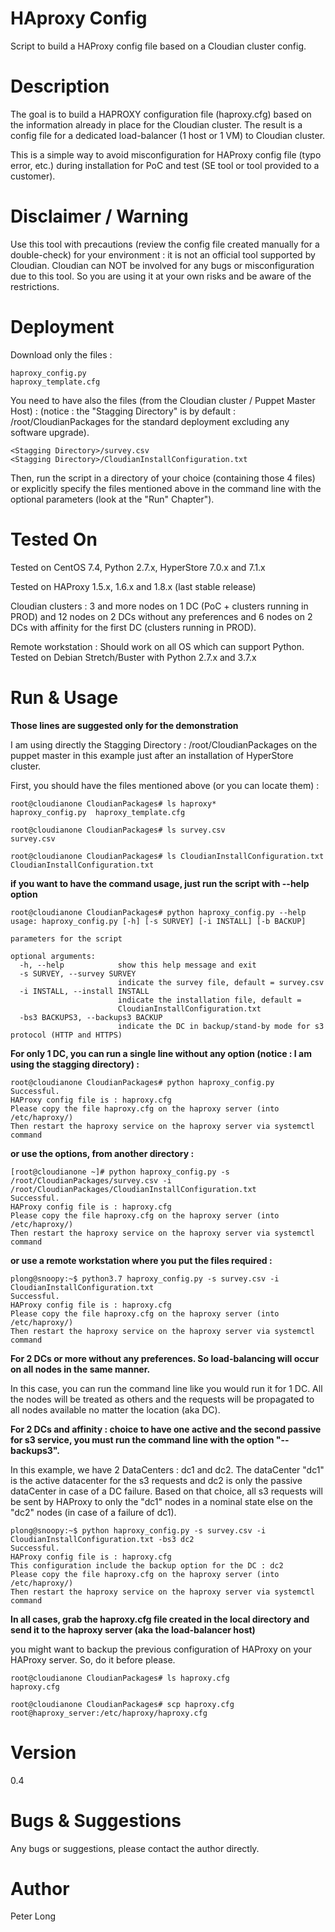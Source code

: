 # HAproxy Config
Script to build a HAProxy config file based on a Cloudian cluster config.

# Description
The goal is to build a HAPROXY configuration file (haproxy.cfg) based on the information already in place for the Cloudian cluster.
The result is a config file for a dedicated load-balancer (1 host or 1 VM) to Cloudian cluster.

This is a simple way to avoid misconfiguration for HAProxy config file (typo error, etc.) during installation for PoC and test (SE tool or tool provided to a customer).

# Disclaimer / Warning
Use this tool with precautions (review the config file created manually for a double-check) for your environment : it is not an official tool supported by Cloudian.
Cloudian can NOT be involved for any bugs or misconfiguration due to this tool. So you are using it at your own risks and be aware of the restrictions.

# Deployment
Download only the files :

	haproxy_config.py
  	haproxy_template.cfg

You need to have also the files (from the Cloudian cluster / Puppet Master Host) :
(notice : the "Stagging Directory" is by default : /root/CloudianPackages for the standard deployment excluding any software upgrade).

	<Stagging Directory>/survey.csv
  	<Stagging Directory>/CloudianInstallConfiguration.txt
  
Then, run the script in a directory of your choice (containing those 4 files) or explicitly specify the files mentioned above in the command line with the optional parameters (look at the "Run" Chapter").

# Tested On
Tested on CentOS 7.4, Python 2.7.x, HyperStore 7.0.x and 7.1.x

Tested on HAProxy 1.5.x, 1.6.x and 1.8.x (last stable release)

Cloudian clusters : 3 and more nodes on 1 DC (PoC + clusters running in PROD) and 12 nodes on 2 DCs without any preferences and 6 nodes on 2 DCs with affinity for the first DC (clusters running in PROD).

Remote workstation : Should work on all OS which can support Python. Tested on Debian Stretch/Buster with Python 2.7.x and 3.7.x

# Run & Usage

**Those lines are suggested only for the demonstration**

I am using directly the Stagging Directory : /root/CloudianPackages on the puppet master in this example just after an installation of HyperStore cluster.

First, you should have the files mentioned above (or you can locate them) :

	root@cloudianone CloudianPackages# ls haproxy*
	haproxy_config.py  haproxy_template.cfg

	root@cloudianone CloudianPackages# ls survey.csv 
	survey.csv

	root@cloudianone CloudianPackages# ls CloudianInstallConfiguration.txt 
	CloudianInstallConfiguration.txt

**if you want to have the command usage, just run the script with --help option**

    root@cloudianone CloudianPackages# python haproxy_config.py --help
    usage: haproxy_config.py [-h] [-s SURVEY] [-i INSTALL] [-b BACKUP]

    parameters for the script
    
    optional arguments:
      -h, --help            show this help message and exit
      -s SURVEY, --survey SURVEY
                            indicate the survey file, default = survey.csv
      -i INSTALL, --install INSTALL
                            indicate the installation file, default =
                            CloudianInstallConfiguration.txt
      -bs3 BACKUPS3, --backups3 BACKUP
                            indicate the DC in backup/stand-by mode for s3 protocol (HTTP and HTTPS)

**For only 1 DC, you can run a single line without any option (notice : I am using the stagging directory) :**

	root@cloudianone CloudianPackages# python haproxy_config.py 
	Successful.
    HAProxy config file is : haproxy.cfg
    Please copy the file haproxy.cfg on the haproxy server (into /etc/haproxy/)
    Then restart the haproxy service on the haproxy server via systemctl command

**or use the options, from another directory :**

    [root@cloudianone ~]# python haproxy_config.py -s /root/CloudianPackages/survey.csv -i /root/CloudianPackages/CloudianInstallConfiguration.txt 
    Successful.
    HAProxy config file is : haproxy.cfg
    Please copy the file haproxy.cfg on the haproxy server (into /etc/haproxy/)
    Then restart the haproxy service on the haproxy server via systemctl command

**or use a remote workstation where you put the files required :**

    plong@snoopy:~$ python3.7 haproxy_config.py -s survey.csv -i CloudianInstallConfiguration.txt 
    Successful.
    HAProxy config file is : haproxy.cfg
    Please copy the file haproxy.cfg on the haproxy server (into /etc/haproxy/)
    Then restart the haproxy service on the haproxy server via systemctl command

**For 2 DCs or more without any preferences. So load-balancing will occur on all nodes in the same manner.**

In this case, you can run the command line like you would run it for 1 DC.
All the nodes will be treated as others and the requests will be propagated to all nodes available no matter the location (aka DC).

**For 2 DCs and affinity : choice to have one active and the second passive for s3 service, you must run the command line with the option "--backups3".**

In this example, we have 2 DataCenters : dc1 and dc2. 
The dataCenter "dc1" is the active datacenter for the s3 requests and dc2 is only the passive dataCenter in case of a DC failure.
Based on that choice, all s3 requests will be sent by HAProxy to only the "dc1" nodes in a nominal state else on the "dc2" nodes (in case of a failure of dc1).

    plong@snoopy:~$ python haproxy_config.py -s survey.csv -i CloudianInstallConfiguration.txt -bs3 dc2
    Successful.
    HAProxy config file is : haproxy.cfg
    This configuration include the backup option for the DC : dc2
    Please copy the file haproxy.cfg on the haproxy server (into /etc/haproxy/)
    Then restart the haproxy service on the haproxy server via systemctl command

**In all cases, grab the haproxy.cfg file created in the local directory and send it to the haproxy server (aka the load-balancer host)**

you might want to backup the previous configuration of HAProxy on your HAProxy server. So, do it before please.

	root@cloudianone CloudianPackages# ls haproxy.cfg 
	haproxy.cfg
	
	root@cloudianone CloudianPackages# scp haproxy.cfg root@haproxy_server:/etc/haproxy/haproxy.cfg

# Version
0.4

# Bugs & Suggestions
Any bugs or suggestions, please contact the author directly.

# Author
Peter Long
